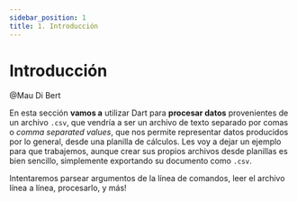 ```yaml
---
sidebar_position: 1
title: 1. Introducción
---
```


# Introducción

@Mau Di Bert

En esta sección __vamos a__ utilizar Dart para __procesar datos__ provenientes de un archivo `.csv`, que vendría a ser un archivo de texto separado por comas o _comma separated values_, que nos permite representar datos producidos por lo general, desde una planilla de cálculos. Les voy a dejar un ejemplo para que trabajemos, aunque crear sus propios archivos desde planillas es bien sencillo, simplemente exportando su documento como `.csv`.

Intentaremos parsear argumentos de la línea de comandos, leer el archivo línea a línea, procesarlo, y más!
